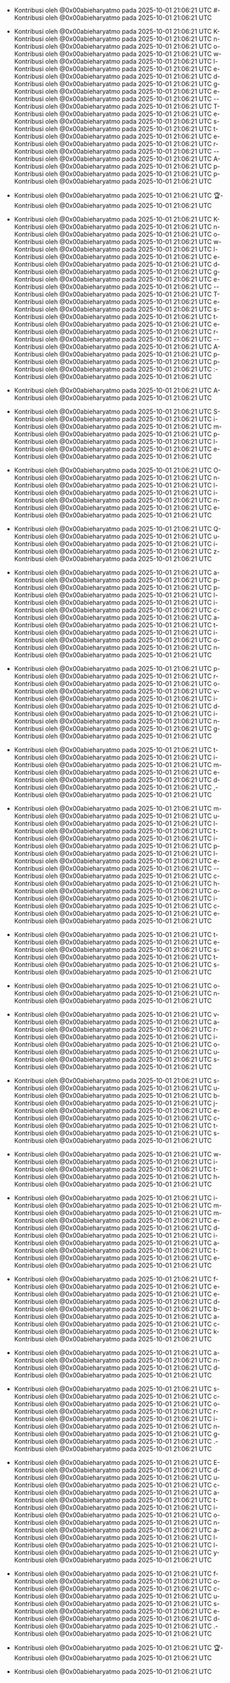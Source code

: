 - Kontribusi oleh @0x00abieharyatmo pada 2025-10-01 21:06:21 UTC
#- Kontribusi oleh @0x00abieharyatmo pada 2025-10-01 21:06:21 UTC
 - Kontribusi oleh @0x00abieharyatmo pada 2025-10-01 21:06:21 UTC
K- Kontribusi oleh @0x00abieharyatmo pada 2025-10-01 21:06:21 UTC
n- Kontribusi oleh @0x00abieharyatmo pada 2025-10-01 21:06:21 UTC
o- Kontribusi oleh @0x00abieharyatmo pada 2025-10-01 21:06:21 UTC
w- Kontribusi oleh @0x00abieharyatmo pada 2025-10-01 21:06:21 UTC
l- Kontribusi oleh @0x00abieharyatmo pada 2025-10-01 21:06:21 UTC
e- Kontribusi oleh @0x00abieharyatmo pada 2025-10-01 21:06:21 UTC
d- Kontribusi oleh @0x00abieharyatmo pada 2025-10-01 21:06:21 UTC
g- Kontribusi oleh @0x00abieharyatmo pada 2025-10-01 21:06:21 UTC
e- Kontribusi oleh @0x00abieharyatmo pada 2025-10-01 21:06:21 UTC
-- Kontribusi oleh @0x00abieharyatmo pada 2025-10-01 21:06:21 UTC
T- Kontribusi oleh @0x00abieharyatmo pada 2025-10-01 21:06:21 UTC
e- Kontribusi oleh @0x00abieharyatmo pada 2025-10-01 21:06:21 UTC
s- Kontribusi oleh @0x00abieharyatmo pada 2025-10-01 21:06:21 UTC
t- Kontribusi oleh @0x00abieharyatmo pada 2025-10-01 21:06:21 UTC
e- Kontribusi oleh @0x00abieharyatmo pada 2025-10-01 21:06:21 UTC
r- Kontribusi oleh @0x00abieharyatmo pada 2025-10-01 21:06:21 UTC
-- Kontribusi oleh @0x00abieharyatmo pada 2025-10-01 21:06:21 UTC
A- Kontribusi oleh @0x00abieharyatmo pada 2025-10-01 21:06:21 UTC
p- Kontribusi oleh @0x00abieharyatmo pada 2025-10-01 21:06:21 UTC
p- Kontribusi oleh @0x00abieharyatmo pada 2025-10-01 21:06:21 UTC

- Kontribusi oleh @0x00abieharyatmo pada 2025-10-01 21:06:21 UTC
🏆- Kontribusi oleh @0x00abieharyatmo pada 2025-10-01 21:06:21 UTC
 - Kontribusi oleh @0x00abieharyatmo pada 2025-10-01 21:06:21 UTC
K- Kontribusi oleh @0x00abieharyatmo pada 2025-10-01 21:06:21 UTC
n- Kontribusi oleh @0x00abieharyatmo pada 2025-10-01 21:06:21 UTC
o- Kontribusi oleh @0x00abieharyatmo pada 2025-10-01 21:06:21 UTC
w- Kontribusi oleh @0x00abieharyatmo pada 2025-10-01 21:06:21 UTC
l- Kontribusi oleh @0x00abieharyatmo pada 2025-10-01 21:06:21 UTC
e- Kontribusi oleh @0x00abieharyatmo pada 2025-10-01 21:06:21 UTC
d- Kontribusi oleh @0x00abieharyatmo pada 2025-10-01 21:06:21 UTC
g- Kontribusi oleh @0x00abieharyatmo pada 2025-10-01 21:06:21 UTC
e- Kontribusi oleh @0x00abieharyatmo pada 2025-10-01 21:06:21 UTC
-- Kontribusi oleh @0x00abieharyatmo pada 2025-10-01 21:06:21 UTC
T- Kontribusi oleh @0x00abieharyatmo pada 2025-10-01 21:06:21 UTC
e- Kontribusi oleh @0x00abieharyatmo pada 2025-10-01 21:06:21 UTC
s- Kontribusi oleh @0x00abieharyatmo pada 2025-10-01 21:06:21 UTC
t- Kontribusi oleh @0x00abieharyatmo pada 2025-10-01 21:06:21 UTC
e- Kontribusi oleh @0x00abieharyatmo pada 2025-10-01 21:06:21 UTC
r- Kontribusi oleh @0x00abieharyatmo pada 2025-10-01 21:06:21 UTC
-- Kontribusi oleh @0x00abieharyatmo pada 2025-10-01 21:06:21 UTC
A- Kontribusi oleh @0x00abieharyatmo pada 2025-10-01 21:06:21 UTC
p- Kontribusi oleh @0x00abieharyatmo pada 2025-10-01 21:06:21 UTC
p- Kontribusi oleh @0x00abieharyatmo pada 2025-10-01 21:06:21 UTC
:- Kontribusi oleh @0x00abieharyatmo pada 2025-10-01 21:06:21 UTC
 - Kontribusi oleh @0x00abieharyatmo pada 2025-10-01 21:06:21 UTC
A- Kontribusi oleh @0x00abieharyatmo pada 2025-10-01 21:06:21 UTC
 - Kontribusi oleh @0x00abieharyatmo pada 2025-10-01 21:06:21 UTC
S- Kontribusi oleh @0x00abieharyatmo pada 2025-10-01 21:06:21 UTC
i- Kontribusi oleh @0x00abieharyatmo pada 2025-10-01 21:06:21 UTC
m- Kontribusi oleh @0x00abieharyatmo pada 2025-10-01 21:06:21 UTC
p- Kontribusi oleh @0x00abieharyatmo pada 2025-10-01 21:06:21 UTC
l- Kontribusi oleh @0x00abieharyatmo pada 2025-10-01 21:06:21 UTC
e- Kontribusi oleh @0x00abieharyatmo pada 2025-10-01 21:06:21 UTC
 - Kontribusi oleh @0x00abieharyatmo pada 2025-10-01 21:06:21 UTC
O- Kontribusi oleh @0x00abieharyatmo pada 2025-10-01 21:06:21 UTC
n- Kontribusi oleh @0x00abieharyatmo pada 2025-10-01 21:06:21 UTC
l- Kontribusi oleh @0x00abieharyatmo pada 2025-10-01 21:06:21 UTC
i- Kontribusi oleh @0x00abieharyatmo pada 2025-10-01 21:06:21 UTC
n- Kontribusi oleh @0x00abieharyatmo pada 2025-10-01 21:06:21 UTC
e- Kontribusi oleh @0x00abieharyatmo pada 2025-10-01 21:06:21 UTC
 - Kontribusi oleh @0x00abieharyatmo pada 2025-10-01 21:06:21 UTC
Q- Kontribusi oleh @0x00abieharyatmo pada 2025-10-01 21:06:21 UTC
u- Kontribusi oleh @0x00abieharyatmo pada 2025-10-01 21:06:21 UTC
i- Kontribusi oleh @0x00abieharyatmo pada 2025-10-01 21:06:21 UTC
z- Kontribusi oleh @0x00abieharyatmo pada 2025-10-01 21:06:21 UTC
 - Kontribusi oleh @0x00abieharyatmo pada 2025-10-01 21:06:21 UTC
a- Kontribusi oleh @0x00abieharyatmo pada 2025-10-01 21:06:21 UTC
p- Kontribusi oleh @0x00abieharyatmo pada 2025-10-01 21:06:21 UTC
p- Kontribusi oleh @0x00abieharyatmo pada 2025-10-01 21:06:21 UTC
l- Kontribusi oleh @0x00abieharyatmo pada 2025-10-01 21:06:21 UTC
i- Kontribusi oleh @0x00abieharyatmo pada 2025-10-01 21:06:21 UTC
c- Kontribusi oleh @0x00abieharyatmo pada 2025-10-01 21:06:21 UTC
a- Kontribusi oleh @0x00abieharyatmo pada 2025-10-01 21:06:21 UTC
t- Kontribusi oleh @0x00abieharyatmo pada 2025-10-01 21:06:21 UTC
i- Kontribusi oleh @0x00abieharyatmo pada 2025-10-01 21:06:21 UTC
o- Kontribusi oleh @0x00abieharyatmo pada 2025-10-01 21:06:21 UTC
n- Kontribusi oleh @0x00abieharyatmo pada 2025-10-01 21:06:21 UTC
 - Kontribusi oleh @0x00abieharyatmo pada 2025-10-01 21:06:21 UTC
p- Kontribusi oleh @0x00abieharyatmo pada 2025-10-01 21:06:21 UTC
r- Kontribusi oleh @0x00abieharyatmo pada 2025-10-01 21:06:21 UTC
o- Kontribusi oleh @0x00abieharyatmo pada 2025-10-01 21:06:21 UTC
v- Kontribusi oleh @0x00abieharyatmo pada 2025-10-01 21:06:21 UTC
i- Kontribusi oleh @0x00abieharyatmo pada 2025-10-01 21:06:21 UTC
d- Kontribusi oleh @0x00abieharyatmo pada 2025-10-01 21:06:21 UTC
i- Kontribusi oleh @0x00abieharyatmo pada 2025-10-01 21:06:21 UTC
n- Kontribusi oleh @0x00abieharyatmo pada 2025-10-01 21:06:21 UTC
g- Kontribusi oleh @0x00abieharyatmo pada 2025-10-01 21:06:21 UTC
 - Kontribusi oleh @0x00abieharyatmo pada 2025-10-01 21:06:21 UTC
t- Kontribusi oleh @0x00abieharyatmo pada 2025-10-01 21:06:21 UTC
i- Kontribusi oleh @0x00abieharyatmo pada 2025-10-01 21:06:21 UTC
m- Kontribusi oleh @0x00abieharyatmo pada 2025-10-01 21:06:21 UTC
e- Kontribusi oleh @0x00abieharyatmo pada 2025-10-01 21:06:21 UTC
d- Kontribusi oleh @0x00abieharyatmo pada 2025-10-01 21:06:21 UTC
,- Kontribusi oleh @0x00abieharyatmo pada 2025-10-01 21:06:21 UTC
 - Kontribusi oleh @0x00abieharyatmo pada 2025-10-01 21:06:21 UTC
m- Kontribusi oleh @0x00abieharyatmo pada 2025-10-01 21:06:21 UTC
u- Kontribusi oleh @0x00abieharyatmo pada 2025-10-01 21:06:21 UTC
l- Kontribusi oleh @0x00abieharyatmo pada 2025-10-01 21:06:21 UTC
t- Kontribusi oleh @0x00abieharyatmo pada 2025-10-01 21:06:21 UTC
i- Kontribusi oleh @0x00abieharyatmo pada 2025-10-01 21:06:21 UTC
p- Kontribusi oleh @0x00abieharyatmo pada 2025-10-01 21:06:21 UTC
l- Kontribusi oleh @0x00abieharyatmo pada 2025-10-01 21:06:21 UTC
e- Kontribusi oleh @0x00abieharyatmo pada 2025-10-01 21:06:21 UTC
-- Kontribusi oleh @0x00abieharyatmo pada 2025-10-01 21:06:21 UTC
c- Kontribusi oleh @0x00abieharyatmo pada 2025-10-01 21:06:21 UTC
h- Kontribusi oleh @0x00abieharyatmo pada 2025-10-01 21:06:21 UTC
o- Kontribusi oleh @0x00abieharyatmo pada 2025-10-01 21:06:21 UTC
i- Kontribusi oleh @0x00abieharyatmo pada 2025-10-01 21:06:21 UTC
c- Kontribusi oleh @0x00abieharyatmo pada 2025-10-01 21:06:21 UTC
e- Kontribusi oleh @0x00abieharyatmo pada 2025-10-01 21:06:21 UTC
 - Kontribusi oleh @0x00abieharyatmo pada 2025-10-01 21:06:21 UTC
t- Kontribusi oleh @0x00abieharyatmo pada 2025-10-01 21:06:21 UTC
e- Kontribusi oleh @0x00abieharyatmo pada 2025-10-01 21:06:21 UTC
s- Kontribusi oleh @0x00abieharyatmo pada 2025-10-01 21:06:21 UTC
t- Kontribusi oleh @0x00abieharyatmo pada 2025-10-01 21:06:21 UTC
s- Kontribusi oleh @0x00abieharyatmo pada 2025-10-01 21:06:21 UTC
 - Kontribusi oleh @0x00abieharyatmo pada 2025-10-01 21:06:21 UTC
o- Kontribusi oleh @0x00abieharyatmo pada 2025-10-01 21:06:21 UTC
n- Kontribusi oleh @0x00abieharyatmo pada 2025-10-01 21:06:21 UTC
 - Kontribusi oleh @0x00abieharyatmo pada 2025-10-01 21:06:21 UTC
v- Kontribusi oleh @0x00abieharyatmo pada 2025-10-01 21:06:21 UTC
a- Kontribusi oleh @0x00abieharyatmo pada 2025-10-01 21:06:21 UTC
r- Kontribusi oleh @0x00abieharyatmo pada 2025-10-01 21:06:21 UTC
i- Kontribusi oleh @0x00abieharyatmo pada 2025-10-01 21:06:21 UTC
o- Kontribusi oleh @0x00abieharyatmo pada 2025-10-01 21:06:21 UTC
u- Kontribusi oleh @0x00abieharyatmo pada 2025-10-01 21:06:21 UTC
s- Kontribusi oleh @0x00abieharyatmo pada 2025-10-01 21:06:21 UTC
 - Kontribusi oleh @0x00abieharyatmo pada 2025-10-01 21:06:21 UTC
s- Kontribusi oleh @0x00abieharyatmo pada 2025-10-01 21:06:21 UTC
u- Kontribusi oleh @0x00abieharyatmo pada 2025-10-01 21:06:21 UTC
b- Kontribusi oleh @0x00abieharyatmo pada 2025-10-01 21:06:21 UTC
j- Kontribusi oleh @0x00abieharyatmo pada 2025-10-01 21:06:21 UTC
e- Kontribusi oleh @0x00abieharyatmo pada 2025-10-01 21:06:21 UTC
c- Kontribusi oleh @0x00abieharyatmo pada 2025-10-01 21:06:21 UTC
t- Kontribusi oleh @0x00abieharyatmo pada 2025-10-01 21:06:21 UTC
s- Kontribusi oleh @0x00abieharyatmo pada 2025-10-01 21:06:21 UTC
 - Kontribusi oleh @0x00abieharyatmo pada 2025-10-01 21:06:21 UTC
w- Kontribusi oleh @0x00abieharyatmo pada 2025-10-01 21:06:21 UTC
i- Kontribusi oleh @0x00abieharyatmo pada 2025-10-01 21:06:21 UTC
t- Kontribusi oleh @0x00abieharyatmo pada 2025-10-01 21:06:21 UTC
h- Kontribusi oleh @0x00abieharyatmo pada 2025-10-01 21:06:21 UTC
 - Kontribusi oleh @0x00abieharyatmo pada 2025-10-01 21:06:21 UTC
i- Kontribusi oleh @0x00abieharyatmo pada 2025-10-01 21:06:21 UTC
m- Kontribusi oleh @0x00abieharyatmo pada 2025-10-01 21:06:21 UTC
m- Kontribusi oleh @0x00abieharyatmo pada 2025-10-01 21:06:21 UTC
e- Kontribusi oleh @0x00abieharyatmo pada 2025-10-01 21:06:21 UTC
d- Kontribusi oleh @0x00abieharyatmo pada 2025-10-01 21:06:21 UTC
i- Kontribusi oleh @0x00abieharyatmo pada 2025-10-01 21:06:21 UTC
a- Kontribusi oleh @0x00abieharyatmo pada 2025-10-01 21:06:21 UTC
t- Kontribusi oleh @0x00abieharyatmo pada 2025-10-01 21:06:21 UTC
e- Kontribusi oleh @0x00abieharyatmo pada 2025-10-01 21:06:21 UTC
 - Kontribusi oleh @0x00abieharyatmo pada 2025-10-01 21:06:21 UTC
f- Kontribusi oleh @0x00abieharyatmo pada 2025-10-01 21:06:21 UTC
e- Kontribusi oleh @0x00abieharyatmo pada 2025-10-01 21:06:21 UTC
e- Kontribusi oleh @0x00abieharyatmo pada 2025-10-01 21:06:21 UTC
d- Kontribusi oleh @0x00abieharyatmo pada 2025-10-01 21:06:21 UTC
b- Kontribusi oleh @0x00abieharyatmo pada 2025-10-01 21:06:21 UTC
a- Kontribusi oleh @0x00abieharyatmo pada 2025-10-01 21:06:21 UTC
c- Kontribusi oleh @0x00abieharyatmo pada 2025-10-01 21:06:21 UTC
k- Kontribusi oleh @0x00abieharyatmo pada 2025-10-01 21:06:21 UTC
 - Kontribusi oleh @0x00abieharyatmo pada 2025-10-01 21:06:21 UTC
a- Kontribusi oleh @0x00abieharyatmo pada 2025-10-01 21:06:21 UTC
n- Kontribusi oleh @0x00abieharyatmo pada 2025-10-01 21:06:21 UTC
d- Kontribusi oleh @0x00abieharyatmo pada 2025-10-01 21:06:21 UTC
 - Kontribusi oleh @0x00abieharyatmo pada 2025-10-01 21:06:21 UTC
s- Kontribusi oleh @0x00abieharyatmo pada 2025-10-01 21:06:21 UTC
c- Kontribusi oleh @0x00abieharyatmo pada 2025-10-01 21:06:21 UTC
o- Kontribusi oleh @0x00abieharyatmo pada 2025-10-01 21:06:21 UTC
r- Kontribusi oleh @0x00abieharyatmo pada 2025-10-01 21:06:21 UTC
i- Kontribusi oleh @0x00abieharyatmo pada 2025-10-01 21:06:21 UTC
n- Kontribusi oleh @0x00abieharyatmo pada 2025-10-01 21:06:21 UTC
g- Kontribusi oleh @0x00abieharyatmo pada 2025-10-01 21:06:21 UTC
.- Kontribusi oleh @0x00abieharyatmo pada 2025-10-01 21:06:21 UTC
 - Kontribusi oleh @0x00abieharyatmo pada 2025-10-01 21:06:21 UTC
E- Kontribusi oleh @0x00abieharyatmo pada 2025-10-01 21:06:21 UTC
d- Kontribusi oleh @0x00abieharyatmo pada 2025-10-01 21:06:21 UTC
u- Kontribusi oleh @0x00abieharyatmo pada 2025-10-01 21:06:21 UTC
c- Kontribusi oleh @0x00abieharyatmo pada 2025-10-01 21:06:21 UTC
a- Kontribusi oleh @0x00abieharyatmo pada 2025-10-01 21:06:21 UTC
t- Kontribusi oleh @0x00abieharyatmo pada 2025-10-01 21:06:21 UTC
i- Kontribusi oleh @0x00abieharyatmo pada 2025-10-01 21:06:21 UTC
o- Kontribusi oleh @0x00abieharyatmo pada 2025-10-01 21:06:21 UTC
n- Kontribusi oleh @0x00abieharyatmo pada 2025-10-01 21:06:21 UTC
a- Kontribusi oleh @0x00abieharyatmo pada 2025-10-01 21:06:21 UTC
l- Kontribusi oleh @0x00abieharyatmo pada 2025-10-01 21:06:21 UTC
l- Kontribusi oleh @0x00abieharyatmo pada 2025-10-01 21:06:21 UTC
y- Kontribusi oleh @0x00abieharyatmo pada 2025-10-01 21:06:21 UTC
 - Kontribusi oleh @0x00abieharyatmo pada 2025-10-01 21:06:21 UTC
f- Kontribusi oleh @0x00abieharyatmo pada 2025-10-01 21:06:21 UTC
o- Kontribusi oleh @0x00abieharyatmo pada 2025-10-01 21:06:21 UTC
c- Kontribusi oleh @0x00abieharyatmo pada 2025-10-01 21:06:21 UTC
u- Kontribusi oleh @0x00abieharyatmo pada 2025-10-01 21:06:21 UTC
s- Kontribusi oleh @0x00abieharyatmo pada 2025-10-01 21:06:21 UTC
e- Kontribusi oleh @0x00abieharyatmo pada 2025-10-01 21:06:21 UTC
d- Kontribusi oleh @0x00abieharyatmo pada 2025-10-01 21:06:21 UTC
.- Kontribusi oleh @0x00abieharyatmo pada 2025-10-01 21:06:21 UTC
 - Kontribusi oleh @0x00abieharyatmo pada 2025-10-01 21:06:21 UTC
🏆- Kontribusi oleh @0x00abieharyatmo pada 2025-10-01 21:06:21 UTC

- Kontribusi oleh @0x00abieharyatmo pada 2025-10-01 21:06:21 UTC
